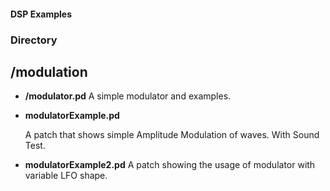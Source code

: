 #### DSP Examples

### Directory

## /modulation
- **/modulator.pd**
  A simple modulator and examples.

- **modulatorExample.pd**

  A patch that shows simple Amplitude Modulation of waves. With Sound Test.

- **modulatorExample2.pd**
  A patch showing the usage of modulator with variable LFO shape.
